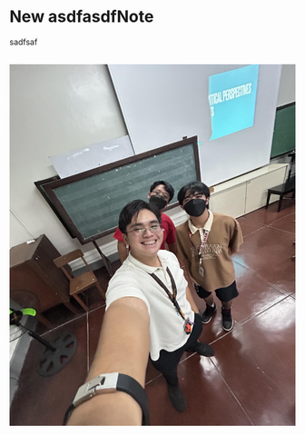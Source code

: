 # New asdfasdfNote

sadfsaf<div><br></div><div><img src="https://raw.githubusercontent.com/NFCNexusGit/NFCNexus-Public-Library/main/gab/adsfas/new_asdfasdfnote_d6ae2d5c-b307-46ba-b28b-e58772ccb1cb/453899953_1211090326902166_8106498273870731994_n.jpg" data-filename="453899953_1211090326902166_8106498273870731994_n.jpg" style="max-width: 100%; height: 637px; cursor: se-resize; width: 512px;" data-original-width="1032" data-original-height="1376"><br></div>